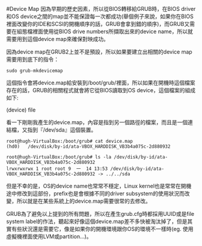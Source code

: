 #Device Map
因為早期的歷史因素，所以從BIOS轉移給GRUB時，在BIOS driver和OS device之間的map並不能保證每一次都成功\(舉個例子來說，如果你在BIOS裡面改變你的IDE和SCSI的開機順序的話，GRUB會拿到錯的順序\)，而GRUB又需要在組態檔裡面使用從BIOS drive numbers所擷取出來的device name，所以就需要用到這個device map來確保對映成功。

因為device map在GRUB2上並不是預設，所以如果要建立出相關的device map需要用到底下的指令：

`sudo grub-mkdevicemap`

這個指令會將device.map給安裝到/boot/grub/裡面，所以如果在開機時這個檔案存在的話，GRUB的相關程式就會將它從BIOS讀取到OS device，這個檔案的組成如下:

\(device\) file

看一下剛剛我產生的device.map，內容是指到另一個路徑的檔案，而且是一個連結檔，又指到『/dev/sda』這個裝置。


```
root@hugh-VirtualBox:/boot/grub# cat device.map
(hd0)   /dev/disk/by-id/ata-VBOX_HARDDISK_VB3b4a075c-2d880932

root@hugh-VirtualBox:/boot/grub# ls -la /dev/disk/by-id/ata-VBOX_HARDDISK_VB3b4a075c-2d880932
lrwxrwxrwx 1 root root 9  一  14 13:53 /dev/disk/by-id/ata-VBOX_HARDDISK_VB3b4a075c-2d880932 -> ../../sda
```

但是不幸的是，OS的device name也常常不穩定，Linux kernel也是常常在開機途中修改到這部份，prefix也是會根據不同的driver subsystem的使用狀況而改變，所以就是在某些系統上的device.map需要很常的去修改。

GRUB為了避免以上提到的所有問題，所以在產生grub.cfg時都採用UUID或是file system label的作法，聽起來好像這個device.map差不多快被淘汰掉了，但是其實有些狀況還是需要它，像是如果你的開機環境跟你OS的環境不一樣時(eg. 使用虛擬機裡面使用LVM或partition...)。





